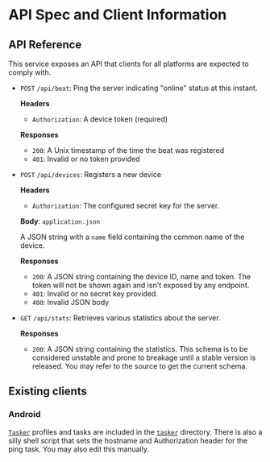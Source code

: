 # API Spec and Client Information

## API Reference

This service exposes an API that clients for all platforms are expected to comply with.

- `POST` `/api/beat`: Ping the server indicating "online" status at this instant.

  **Headers**

    - `Authorization`: A device token (required)

  **Responses**

    - `200`: A Unix timestamp of the time the beat was registered
    - `401`: Invalid or no token provided

- `POST` `/api/devices`: Registers a new device

  **Headers**

    - `Authorization`: The configured secret key for the server.

  **Body**: `application.json`

  A JSON string with a `name` field containing the common name of the device.

  **Responses**

    - `200`: A JSON string containing the device ID, name and token. The token will not be shown again and isn't exposed
      by any endpoint.
    - `401`: Invalid or no secret key provided.
    - `400`: Invalid JSON body

- `GET` `/api/stats`: Retrieves various statistics about the server.

  **Responses**

    - `200`: A JSON string containing the statistics. This schema is to be considered unstable and prone to breakage
      until a stable version is released. You may refer to the source to get the current schema.

## Existing clients

### Android

[`Tasker`](https://tasker.joaoapps.com/) profiles and tasks are included in the [`tasker`](/tasker) directory. There is
also a silly shell script that sets the hostname and Authorization header for the ping task. You may also edit this
manually.
